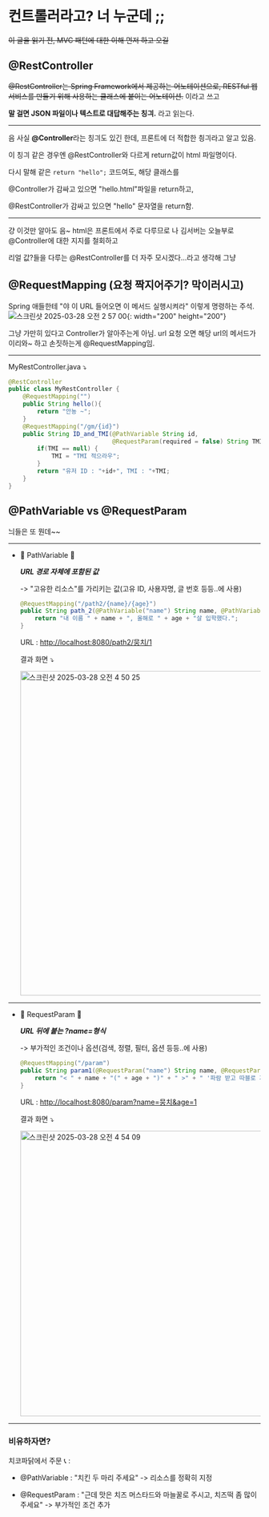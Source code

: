 # 컨트롤러라고? 너 누군데 ;;

~~이 글을 읽기 전, MVC 패턴에 대한 이해 먼저 하고 오길~~

## @RestController

~~@RestController는 Spring Framework에서 제공하는 어노테이션으로,
RESTful 웹 서비스를 만들기 위해 사용하는 클래스에 붙이는 어노테이션.~~
이라고 쓰고

**말 걸면 JSON 파일이나 텍스트로 대답해주는 칭긔.** 라고 읽는다.

---

음 사실 **@Controller**라는 칭긔도 있긴 한데, 프론트에 더 적합한 칑긔라고 알고 있음.

이 칭긔 같은 경우엔 @RestController와 다르게 return값이 html 파일명이다.

다시 말해 같은 `return "hello";` 코드여도, 해당 클래스를

@Controller가 감싸고 있으면 "hello.html"파일을 return하고,

@RestController가 감싸고 있으면 "hello" 문자열을 return함.

---

걍 이것만 알아도 
음~ html은 프론트에서 주로 다루므로 나 김서버는 오늘부로 @Controller에 대한 지지를 철회하고

리얼 값?들을 다루는 @RestController를 더 자주 모시겠다...라고 생각해 그냥


## @RequestMapping (요청 짝지어주기? 막이러시고)
Spring 애들한테 "야 이 URL 들어오면 이 메서드 실행시켜라" 이렇게 명령하는 주석.
![스크린샷 2025-03-28 오전 2 57 00](https://github.com/user-attachments/assets/d0c0a8f9-f6f6-4025-96ea-a4d482fdc050){: width="200" height="200"}

그냥 가만히 있다고 Controller가 알아주는게 아님. url 요청 오면 해당 url의 메서드가 이리와~ 하고 손짓하는게 @RequestMapping임.

---

MyRestController.java ⤵

```java
@RestController
public class MyRestController {
    @RequestMapping("")
    public String hello(){
        return "안뇽 ~";
    }
    @RequestMapping("/gm/{id}")
    public String ID_and_TMI(@PathVariable String id,
                             @RequestParam(required = false) String TMI){
        if(TMI == null) {
            TMI = "TMI 적으라우";
        }
        return "유저 ID : "+id+", TMI : "+TMI;
    }
}
```

## @PathVariable vs @RequestParam

늬들은 또 뭔데~~

---
- 🩷 PathVariable 🩷

  ***URL 경로 자체에 포함된 값***
  
  -> "고유한 리소스"를 가리키는 값(고유 ID, 사용자명, 글 번호 등등..에 사용)
  
    ```java
    @RequestMapping("/path2/{name}/{age}")
    public String path_2(@PathVariable("name") String name, @PathVariable("age") Integer age) {
        return "내 이름 " + name + ", 올해로 " + age + "살 입학했다.";
    }
    ```
    
    URL : [http://localhost:8080/path2/뭉치/1](http://localhost:8080/path2/뭉치/1)
  
     결과 화면 ⤵️
  
     <img width="648" alt="스크린샷 2025-03-28 오전 4 50 25" src="https://github.com/user-attachments/assets/cbd0017d-8fb4-46b5-b67d-08bc9e6e66e2" />


    
---

- 🩵 RequestParam 🩵

  ***URL 뒤에 붙는 ?name=형식***
  
  -> 부가적인 조건이나 옵션(검색, 정렬, 필터, 옵션 등등..에 사용)

    ```java
    @RequestMapping("/param")
    public String param1(@RequestParam("name") String name, @RequestParam("age") Integer age){
        return "< " + name + "(" + age + ")" + " >" + " '파람 받고 따블로 가' ";
    }
    ```

    URL : [http://localhost:8080/param?name=뭉치&age=1](http://localhost:8080/param?name=뭉치&age=1)

    결과 화면 ⤵️

    <img width="570" alt="스크린샷 2025-03-28 오전 4 54 09" src="https://github.com/user-attachments/assets/9b2bb4d2-921b-46f1-b7e9-142dd11d7659" />

---
    
### 비유하자면?

치코파닭에서 주문 📞 : 
    
  - @PathVariable : "치킨 두 마리 주세요" -> 리소스를 정확히 지정
    
  - @RequestParam : "근데 맛은 치즈 머스타드와 마늘꿀로 주시고, 치즈떡 좀 많이 주세요" -> 부가적인 조건 추가
      
  
